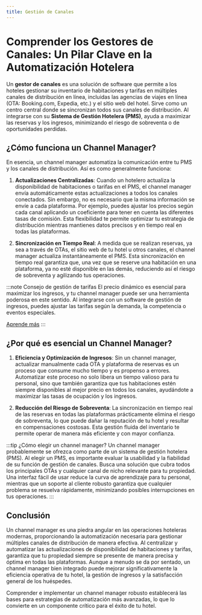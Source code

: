 ```yaml
---
title: Gestión de Canales
---
```


# Comprender los Gestores de Canales: Un Pilar Clave en la Automatización Hotelera

Un **gestor de canales** es una solución de software que permite a los hoteles gestionar su inventario de habitaciones y tarifas en múltiples canales de distribución en línea, incluidas las agencias de viajes en línea (OTA: Booking.com, Expedia, etc.) y el sitio web del hotel. Sirve como un centro central donde se sincronizan todos sus canales de distribución. Al integrarse con su **Sistema de Gestión Hotelera (PMS)**, ayuda a maximizar las reservas y los ingresos, minimizando el riesgo de sobreventa o de oportunidades perdidas.


## ¿Cómo funciona un Channel Manager?

En esencia, un channel manager automatiza la comunicación entre tu PMS y los canales de distribución. Así es como generalmente funciona:

1. **Actualizaciones Centralizadas**: Cuando un hotelero actualiza la disponibilidad de habitaciones o tarifas en el PMS, el channel manager envía automáticamente estas actualizaciones a todos los canales conectados. Sin embargo, no es necesario que la misma información se envíe a cada plataforma. Por ejemplo, puedes ajustar los precios según cada canal aplicando un coeficiente para tener en cuenta las diferentes tasas de comisión. Esta flexibilidad te permite optimizar tu estrategia de distribución mientras mantienes datos precisos y en tiempo real en todas las plataformas.

2. **Sincronización en Tiempo Real**: A medida que se realizan reservas, ya sea a través de OTAs, el sitio web de tu hotel u otros canales, el channel manager actualiza instantáneamente el PMS. Esta sincronización en tiempo real garantiza que, una vez que se reserve una habitación en una plataforma, ya no esté disponible en las demás, reduciendo así el riesgo de sobreventa y agilizando tus operaciones.

:::note Consejo de gestión de tarifas
El precio dinámico es esencial para maximizar los ingresos, y tu channel manager puede ser una herramienta poderosa en este sentido. Al integrarse con un software de gestión de ingresos, puedes ajustar las tarifas según la demanda, la competencia o eventos especiales.

[Aprende más](../operational/revenue-pricing.md)
:::

## ¿Por qué es esencial un Channel Manager?

1. **Eficiencia y Optimización de Ingresos**: Sin un channel manager, actualizar manualmente cada OTA y plataforma de reservas es un proceso que consume mucho tiempo y es propenso a errores. Automatizar este proceso no solo libera un tiempo valioso para tu personal, sino que también garantiza que tus habitaciones estén siempre disponibles al mejor precio en todos los canales, ayudándote a maximizar las tasas de ocupación y los ingresos.

2. **Reducción del Riesgo de Sobreventa**: La sincronización en tiempo real de las reservas en todas las plataformas prácticamente elimina el riesgo de sobreventa, lo que puede dañar la reputación de tu hotel y resultar en compensaciones costosas. Esta gestión fluida del inventario te permite operar de manera más eficiente y con mayor confianza.

:::tip ¿Cómo elegir un channel manager?
Un channel manager probablemente se ofrezca como parte de un sistema de gestión hotelera (PMS). Al elegir un PMS, es importante evaluar la usabilidad y la fiabilidad de su función de gestión de canales. Busca una solución que cubra todos los principales OTAs y cualquier canal de nicho relevante para tu propiedad. Una interfaz fácil de usar reduce la curva de aprendizaje para tu personal, mientras que un soporte al cliente robusto garantiza que cualquier problema se resuelva rápidamente, minimizando posibles interrupciones en tus operaciones.
:::

## Conclusión

Un channel manager es una piedra angular en las operaciones hoteleras modernas, proporcionando la automatización necesaria para gestionar múltiples canales de distribución de manera efectiva. Al centralizar y automatizar las actualizaciones de disponibilidad de habitaciones y tarifas, garantiza que tu propiedad siempre se presente de manera precisa y óptima en todas las plataformas. Aunque a menudo se da por sentado, un channel manager bien integrado puede mejorar significativamente la eficiencia operativa de tu hotel, la gestión de ingresos y la satisfacción general de los huéspedes.

Comprender e implementar un channel manager robusto establecerá las bases para estrategias de automatización más avanzadas, lo que lo convierte en un componente crítico para el éxito de tu hotel.
